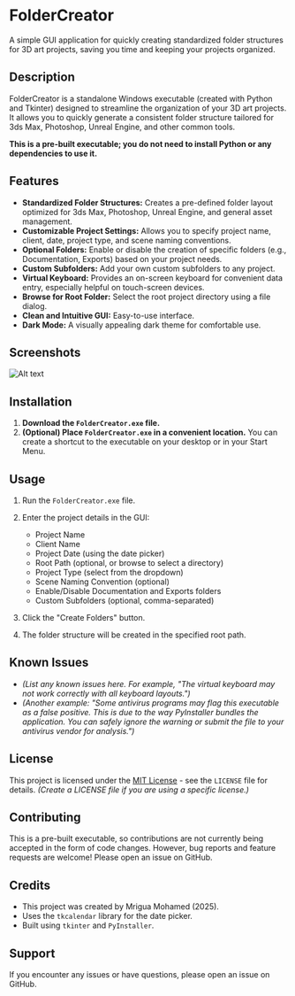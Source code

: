 # FolderCreator

A simple GUI application for quickly creating standardized folder structures for 3D art projects, saving you time and keeping your projects organized.

## Description

FolderCreator is a standalone Windows executable (created with Python and Tkinter) designed to streamline the organization of your 3D art projects. It allows you to quickly generate a consistent folder structure tailored for 3ds Max, Photoshop, Unreal Engine, and other common tools.

**This is a pre-built executable; you do not need to install Python or any dependencies to use it.**

## Features

*   **Standardized Folder Structures:** Creates a pre-defined folder layout optimized for 3ds Max, Photoshop, Unreal Engine, and general asset management.
*   **Customizable Project Settings:** Allows you to specify project name, client, date, project type, and scene naming conventions.
*   **Optional Folders:** Enable or disable the creation of specific folders (e.g., Documentation, Exports) based on your project needs.
*   **Custom Subfolders:** Add your own custom subfolders to any project.
*   **Virtual Keyboard:** Provides an on-screen keyboard for convenient data entry, especially helpful on touch-screen devices.
*   **Browse for Root Folder:** Select the root project directory using a file dialog.
*   **Clean and Intuitive GUI:** Easy-to-use interface.
*   **Dark Mode:** A visually appealing dark theme for comfortable use.

## Screenshots


![Alt text]([[https://github.com/mrigua/FolderCreator/Screenshot.png](https://github.com/mrigua/FolderCreator/blob/main/Screenshot.png)])

## Installation

1.  **Download the `FolderCreator.exe` file.**
2.  **(Optional) Place `FolderCreator.exe` in a convenient location.**  You can create a shortcut to the executable on your desktop or in your Start Menu.

## Usage

1.  Run the `FolderCreator.exe` file.
2.  Enter the project details in the GUI:

    *   Project Name
    *   Client Name
    *   Project Date (using the date picker)
    *   Root Path (optional, or browse to select a directory)
    *   Project Type (select from the dropdown)
    *   Scene Naming Convention (optional)
    *   Enable/Disable Documentation and Exports folders
    *   Custom Subfolders (optional, comma-separated)
3.  Click the "Create Folders" button.
4.  The folder structure will be created in the specified root path.

## Known Issues

*   *(List any known issues here. For example, "The virtual keyboard may not work correctly with all keyboard layouts.")*
*   *(Another example: "Some antivirus programs may flag this executable as a false positive. This is due to the way PyInstaller bundles the application. You can safely ignore the warning or submit the file to your antivirus vendor for analysis.")*

## License

This project is licensed under the [MIT License](LICENSE) - see the `LICENSE` file for details.  *(Create a LICENSE file if you are using a specific license.)*

## Contributing

This is a pre-built executable, so contributions are not currently being accepted in the form of code changes. However, bug reports and feature requests are welcome! Please open an issue on GitHub.

## Credits

*   This project was created by Mrigua Mohamed (2025).
*   Uses the `tkcalendar` library for the date picker.
*   Built using `tkinter` and `PyInstaller`.

## Support

If you encounter any issues or have questions, please open an issue on GitHub.

